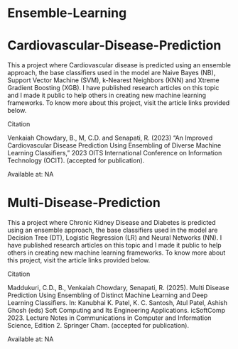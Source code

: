 # Ensemble-Learning

# Cardiovascular-Disease-Prediction 
This a project where Cardiovascular disease is predicted using an ensemble approach, the base classifiers used in the model are Naive Bayes (NB), Support Vector Machine (SVM), k-Nearest Neighbors (KNN) and Xtreme Gradient Boosting (XGB). I have published research articles on this topic and I made it public to help others in creating new machine learning frameworks. To know more about this project, visit the article links provided below.

Citation

Venkaiah Chowdary, B., M, C.D. and Senapati, R. (2023) “An Improved Cardiovascular Disease Prediction Using Ensembling of Diverse Machine Learning Classifiers,” 2023 OITS International Conference on Information Technology (OCIT). 
(accepted for publication). 

Available at: NA

# Multi-Disease-Prediction
This a project where Chronic Kidney Disease and Diabetes is predicted using an ensemble approach, the base classifiers used in the model are Decision Tree (DT), Logistic Regression (LR) and Neural Networks (NN). I have published research articles on this topic and I made it public to help others in creating new machine learning frameworks. To know more about this project, visit the article links provided below.

Citation

Maddukuri, C.D., B., Venkaiah Chowdary, Senapati, R. (2025). Multi Disease Prediction Using Ensembling of Distinct Machine Learning and Deep Learning Classifiers. In: Kanubhai K. Patel, K. C. Santosh, Atul Patel, Ashish Ghosh (eds) Soft Computing and Its Engineering Applications. icSoftComp 2023. Lecture Notes in Communications in Computer and Information Science, Edition 2. Springer Cham. (accepted for publication).

Available at: NA
